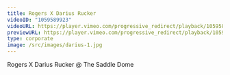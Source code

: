 ```yaml
---
title: Rogers X Darius Rucker
videoID: "1059589923"
videoURL: https://player.vimeo.com/progressive_redirect/playback/1059589923/rendition/1080p/file.mp4?loc=external&signature=aa31bd923efb52fa6fc0d78ff05cf7d5ec3b1ae75c5c2bccec4023f9e2241c38&user_id=222329173
previewURL: https://player.vimeo.com/progressive_redirect/playback/1059589923/rendition/540p/file.mp4?loc=external&signature=a7e19520011e18aef0467a8fe064db09808593b1bddc81a2017d9123f5dad85c&user_id=222329173
type: corporate
image: /src/images/darius-1.jpg
---
```

Rogers X Darius Rucker @ The Saddle Dome
